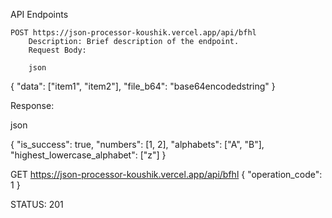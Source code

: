 API Endpoints

    POST https://json-processor-koushik.vercel.app/api/bfhl
        Description: Brief description of the endpoint.
        Request Body:

        json

{
  "data": ["item1", "item2"],
  "file_b64": "base64encodedstring"
}

Response:

json

{
  "is_success": true,
  "numbers": [1, 2],
  "alphabets": ["A", "B"],
  "highest_lowercase_alphabet": ["z"]
}

GET https://json-processor-koushik.vercel.app/api/bfhl
{
  "operation_code": 1
}

STATUS: 201
